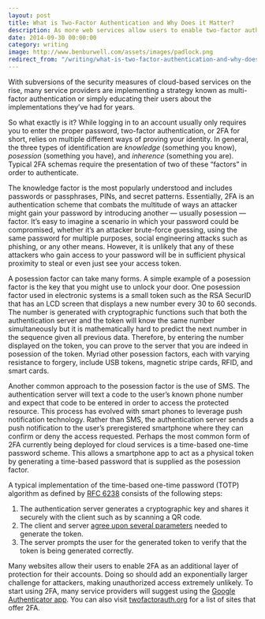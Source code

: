 ```yaml
---
layout: post
title: What is Two-Factor Authentication and Why Does it Matter?
description: As more web services allow users to enable two-factor authentication (2FA), it's important to understand how it helps secure your accounts.
date: 2014-09-30 00:00:00
category: writing
image: http://www.benburwell.com/assets/images/padlock.png
redirect_from: "/writing/what-is-two-factor-authentication-and-why-does-it-matter/"
---
```


With subversions of the security measures of cloud-based services on the rise, many service providers are implementing a strategy known as multi-factor authentication or simply educating their users about the implementations they’ve had for years.

<!--more-->

So what exactly is it? While logging in to an account usually only requires you to enter the proper password, two-factor authentication, or 2FA for short, relies on multiple different ways of proving your identity. In general, the three types of identification are _knowledge_ (something you know), _posession_ (something you have), and _inherence_ (something you are). Typical 2FA schemas require the presentation of two of these “factors” in order to authenticate.

The knowledge factor is the most popularly understood and includes passwords or passphrases, PINs, and secret patterns. Essentially, 2FA is an authentication scheme that combats the multitude of ways an attacker might gain your password by introducing another — usually posession — factor. It’s easy to imagine a scenario in which your password could be compromised, whether it’s an attacker brute-force guessing, using the same password for multiple purposes, social engineering attacks such as phishing, or any other means. However, it is unlikely that any of these attackers who gain access to your password will be in sufficient physical proximity to steal or even just see your access token.

A posession factor can take many forms. A simple example of a posession factor is the key that you might use to unlock your door. One posession factor used in electronic systems is a small token such as the RSA SecurID that has an LCD screen that displays a new number every 30 to 60 seconds. The number is generated with cryptographic functions such that both the authentication server and the token will know the same number simultaneously but it is mathematically hard to predict the next number in the sequence given all previous data. Therefore, by entering the number displayed on the token, you can prove to the server that you are indeed in posession of the token. Myriad other posession factors, each with varying resistance to forgery, include USB tokens, magnetic stripe cards, RFID, and smart cards.

Another common approach to the posession factor is the use of SMS. The authentication server will text a code to the user’s known phone number and expect that code to be entered in order to access the protected resource. This process has evolved with smart phones to leverage push notification technology. Rather than SMS, the authentication server sends a push notification to the user’s preregistered smartphone where they can confirm or deny the access requested. Perhaps the most common form of 2FA currently being deployed for cloud services is a time-based one-time password scheme. This allows a smartphone app to act as a physical token by generating a time-based password that is supplied as the posession factor.

A typical implementation of the time-based one-time password (TOTP) algorithm as defined by [RFC 6238](http://tools.ietf.org/html/rfc6238) consists of the following steps:

1. The authentication server generates a cryptographic key and shares it securely with the client such as by scanning a QR code.
2. The client and server [agree upon several parameters](http://en.wikipedia.org/wiki/Time-based_One-time_Password_Algorithm#Implementation) needed to generate the token.
3. The server prompts the user for the generated token to verify that the token is being generated correctly.

Many websites allow their users to enable 2FA as an additional layer of protection for their accounts. Doing so should add an exponentially larger challenge for attackers, making unauthorized access extremely unlikely. To start using 2FA, many service providers will suggest using the [Google Authenticator app](https://support.google.com/accounts/answer/1066447?hl=en). You can also visit [twofactorauth.org](https://twofactorauth.org) for a list of sites that offer 2FA.
